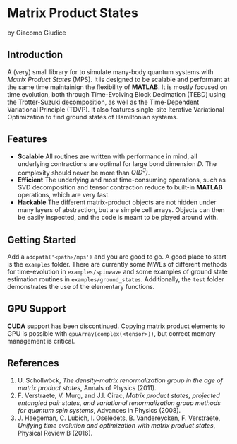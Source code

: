 # Matrix Product States 
by Giacomo Giudice

## Introduction
A (very) small library for to simulate many-body quantum systems with _Matrix Product States_ (MPS).
It is designed to be scalable and performant at the same time maintainign the flexibility of __MATLAB__.
It is mostly focused on time evolution, both through Time-Evolving Block Decimation (TEBD) using the Trotter-Suzuki decomposition, as well as the Time-Dependent Variational Principle (TDVP).
It also features single-site Iterative Variational Optimization to find ground states of Hamiltonian systems.

## Features
* __Scalable__ All routines are written with performance in mind, all underlying contractions are optimal for large bond dimension _D_. The complexity should never be more than _O(D<sup>3</sup>)_.
* __Efficient__ The underlying and most time-consuming operations, such as SVD decomposition and tensor contraction reduce to built-in __MATLAB__ operations, which are very fast.
* __Hackable__ The different matrix-product objects are not hidden under many layers of abstraction, but are simple cell arrays. Objects can then be easily inspected, and the code is meant to be played around with.

## Getting Started
Add a `addpath('<path>/mps')` and you are good to go.
A good place to start is the `examples` folder. There are currently some MWEs of different methods for time-evolution in `examples/spinwave` and some examples of ground state estimation routines in `examples/ground_states`.
Additionally, the `test` folder demonstrates the use of the elementary functions.

## GPU Support
__CUDA__ support has been discontinued. Copying matrix product elements to GPU is possible with `gpuArray(complex(<tensor>))`, but correct memory management is critical.

## References
1. U. Schollwöck, _The density-matrix renormalization group in the age of matrix product states_, Annals of Physics (2011).
2. F. Verstraete, V. Murg, and J.I. Cirac, _Matrix product states, projected entangled pair states, and variational renormalization group methods for quantum spin systems_, Advances in Physics (2008).
3. J. Haegeman, C. Lubich, I. Oseledets, B. Vandereycken, F. Verstraete, _Unifying time evolution and optimization with matrix product states_, Physical Review B (2016).
